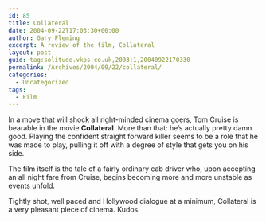 ```yaml
---
id: 85
title: Collateral
date: 2004-09-22T17:03:30+00:00
author: Gary Fleming
excerpt: A review of the film, Collateral
layout: post
guid: tag:solitude.vkps.co.uk,2003:1,20040922170330
permalink: /Archives/2004/09/22/collateral/
categories:
  - Uncategorized
tags:
  - Film
---
```

In a move that will shock all right-minded cinema goers, Tom Cruise is bearable in the movie **Collateral**. More than that: he&#8217;s actually pretty damn good. Playing the confident straight forward killer seems to be a role that he was made to play, pulling it off with a degree of style that gets you on his side.

The film itself is the tale of a fairly ordinary cab driver who, upon accepting an all night fare from Cruise, begins becoming more and more unstable as events unfold.

Tightly shot, well paced and Hollywood dialogue at a minimum, Collateral is a very pleasant piece of cinema. Kudos.